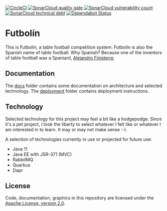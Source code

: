 [![CircleCI](https://circleci.com/gh/mthmulders/futbolin.svg?style=svg)](https://circleci.com/gh/mthmulders/futbolin)
[![SonarCloud quality gate](https://sonarcloud.io/api/project_badges/measure?project=mthmulders_futbolin&metric=alert_status)](https://sonarcloud.io/dashboard?id=mthmulders_futbolin)
[![SonarCloud vulnerability count](https://sonarcloud.io/api/project_badges/measure?project=mthmulders_futbolin&metric=vulnerabilities)](https://sonarcloud.io/dashboard?id=mthmulders_futbolin)
[![SonarCloud technical debt](https://sonarcloud.io/api/project_badges/measure?project=mthmulders_futbolin&metric=sqale_index)](https://sonarcloud.io/dashboard?id=mthmulders_futbolin)
[![Dependabot Status](https://api.dependabot.com/badges/status?host=github&repo=mthmulders/futbolin)](https://dependabot.com)

# Futbolín
This is Futbolín, a table football competition system.
Futbolín is also the Spanish name of table football.
Why Spanish?
Because one of the inventors of table football was a Spaniard, [Alejandro Finisterre](https://en.wikipedia.org/wiki/Alejandro_Finisterre).

## Documentation
The [docs](docs/) folder contains some documentation on architecture and selected technology.
The [deployment](deployment/) folder contains deployment instructions.

## Technology
Selected technology for this project may feel a bit like a hodgepodge.
Since it's a pet project, I took the liberty to select whatever I felt like or whatever I am interested in to learn.
It may or may not make sense :-).

A selection of technologies currently in use or projected for future use:

* Java 11
* Java EE with JSR-371 (MVC)
* RabbitMQ
* Quarkus
* Dapr

## License
Code, documentation, graphics in this repository are licensed under the [Apache License, version 2.0](./LICENSE). 